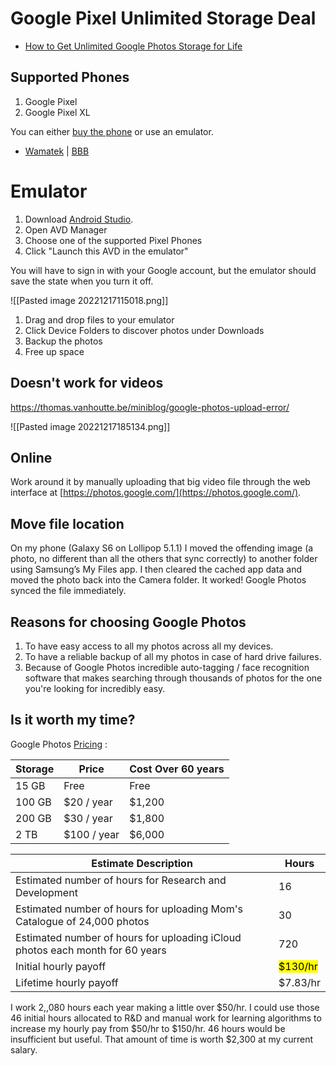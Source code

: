 # Google Pixel Unlimited Storage Deal

* [How to Get Unlimited Google Photos Storage for Life](https://www.androidpolice.com/2021/06/02/how-to-google-photos-pixel-free/)

## Supported Phones

1. Google Pixel
2. Google Pixel XL

You can either [buy the phone](https://www.ebay.com/sch/i.html?_dcat=9355&_fsrp=1&_from=R40&_ftrt=901&_salic=1&_ipg=60&_in_kw=1&_dmd=1&_sargn=-1%26saslc%3D1&_stpos=75098&_nkw=Google+Pixel&_sacat=0&Storage%2520Capacity=128%2520GB%7C64%2520GB&_ex_kw=case%2C+protective%2C+protector%2C+degoogled&_ftrv=1&_udhi=70&Model=Google%2520Pixel%7CGoogle%2520Pixel%2520XL&_sop=1&rt=nc&LH_PrefLoc=1) or use an emulator.

* [Wamatek](https://wamatek.com/product/google-pixel-xl/?attribute_pa_carrier=unlocked&attribute_pa_color=gray&attribute_pa_condition=good&attribute_pa_storage=32gb&gclid=EAIaIQobChMI6cih9fiK_AIVXBOtBh2nDwVWEAQYAyABEgJlEfD_BwE) | [BBB](https://www.bbb.org/us/mn/eden-prairie/profile/electronics-and-technology/wamatek-0704-1000026030)  

# Emulator

1. Download [Android Studio](https://developer.android.com/studio).
2. Open AVD Manager
3. Choose one of the supported Pixel Phones
4. Click "Launch this AVD in the emulator"

You will have to sign in with your Google account, but the emulator should save the state when you turn it off.

![[Pasted image 20221217115018.png]]

1. Drag and drop files to your emulator
2. Click Device Folders to discover photos under Downloads
3. Backup the photos
4. Free up space

## Doesn't work for videos

https://thomas.vanhoutte.be/miniblog/google-photos-upload-error/

![[Pasted image 20221217185134.png]]

## Online

Work around it by manually uploading that big video file through the web interface at [https://photos.google.com/](https://photos.google.com/).

## Move file location

On my phone (Galaxy S6 on Lollipop 5.1.1) I moved the offending image (a photo, no different than all the others that sync correctly) to another folder using Samsung’s My Files app. I then cleared the cached app data and moved the photo back into the Camera folder. It worked! Google Photos synced the file immediately.

## Reasons for choosing Google Photos

1. To have easy access to all my photos across all my devices.
2. To have a reliable backup of all my photos in case of hard drive failures.
3. Because of Google Photos incredible auto-tagging / face recognition software that makes searching through thousands of photos for the one you're looking for incredibly easy.

## Is it worth my time?

Google Photos [Pricing](https://one.google.com/about/plans) :

| Storage | Price       | Cost Over 60 years |
| ------- | ----------- | ------------------ |
| 15 GB   | Free        | Free               |
| 100 GB  | $20 / year  | $1,200             |
| 200 GB  | $30 / year  | $1,800             |
| 2 TB    | $100 / year | $6,000             |

| Estimate Description                                                          | Hours    |
| ----------------------------------------------------------------------------- | -------- |
| Estimated number of hours for Research and Development                        | 16       |
| Estimated number of hours for uploading Mom's Catalogue of 24,000 photos      | 30       |
| Estimated number of hours for uploading iCloud photos each month for 60 years | 720      |
| Initial hourly payoff                                                         | <mark class="hltr-yellow">$130/hr</mark> | 
| Lifetime hourly payoff                                                        | $7.83/hr |

I work 2,,080 hours each year making a little over $50/hr. I could use those 46 initial hours allocated to R&D and manual work for learning algorithms to increase my hourly pay from $50/hr to $150/hr. 46 hours would be insufficient but useful. That amount of time is worth $2,300 at my current salary.